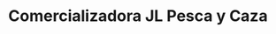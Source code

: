 ---
title: "Comercializadora JL Pesca y Caza"
url: /los-lagos/comercializadora-jl-pesca-y-caza/
shop: Angeln
---